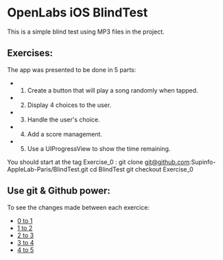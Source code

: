 OpenLabs iOS BlindTest
======================

This is a simple blind test using MP3 files in the project.

Exercises:
----------

The app was presented to be done in 5 parts:

* 1) Create a button that will play a song randomly when tapped.
* 2) Display 4 choices to the user.
* 3) Handle the user's choice.
* 4) Add a score management.
* 5) Use a UIProgressView to show the time remaining.

You should start at the tag Exercise_0 :
    git clone git@github.com:Supinfo-AppleLab-Paris/BlindTest.git
    cd BlindTest
    git checkout Exercise_0

Use git & Github power:
-----------------------

To see the changes made between each exercice:

* [0 to 1][0]
* [1 to 2][1]
* [2 to 3][2]
* [3 to 4][3]
* [4 to 5][4]

[0]: https://github.com/Supinfo-AppleLab-Paris/BlindTest/compare/Exercise_0...Exercise_1
[1]: https://github.com/Supinfo-AppleLab-Paris/BlindTest/compare/Exercise_1...Exercise_2
[2]: https://github.com/Supinfo-AppleLab-Paris/BlindTest/compare/Exercise_2...Exercise_3
[3]: https://github.com/Supinfo-AppleLab-Paris/BlindTest/compare/Exercise_3...Exercise_4
[4]: https://github.com/Supinfo-AppleLab-Paris/BlindTest/compare/Exercise_4...Exercise_5